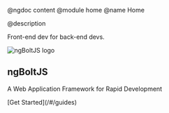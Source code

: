 @ngdoc content
@module home
@name Home

@description

<section class="hero">
  <p class="hero-slogan text-center">Front-end dev for back-end devs.</p>
  <div class="hero-logo">
    <img src="assets/logo.png" alt="ngBoltJS logo">
  </div>
  <h2 class="hero-title text-center">ngBoltJS</h2>
  <p class="hero-subtitle text-center">A Web Application Framework for Rapid Development</p>
  <div class="hero-cta text-center">
    [Get Started](/#/guides)
  </div>
</section>

<!--<section class="wrapper">
  <div class="grid-block">
    <div class="grid-content">
    </div>
    <div class="grid-content">
      <h3>One Framework for all your Devices</h3>
      <p></p>
    </div>
  </div>
</section>-->

<!--<section class="wrapper">
  <div class="grid-block">
    <div class="grid-content">
      <h3>Light and Flexible</h3>
      <p></p>
    </div>
    <div class="grid-content">
    </div>
  </div>
</section>-->

<!--<section class="wrapper">
  <div class="grid-block">
    <div class="grid-content">
    </div>
    <div class="grid-content">
      <h3>Powered by Angular, built by Gulp</h3>
      <p></p>
    </div>
  </div>
</section>-->